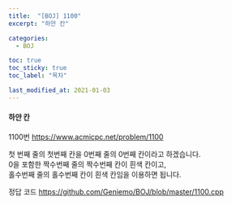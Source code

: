 ```yaml
---
title:  "[BOJ] 1100"
excerpt: "하얀 칸"

categories:
  - BOJ

toc: true
toc_sticky: true
toc_label: "목차"

last_modified_at: 2021-01-03
---
```


#### 하얀 칸

1100번 <https://www.acmicpc.net/problem/1100>

첫 번째 줄의 첫번째 칸을 0번째 줄의 0번째 칸이라고 하겠습니다.<br>
0을 포함한 짝수번째 줄의 짝수번째 칸이 흰색 칸이고,<br>
홀수번째 줄의 홀수번째 칸이 흰색 칸임을 이용하면 됩니다.

정답 코드 <https://github.com/Geniemo/BOJ/blob/master/1100.cpp>